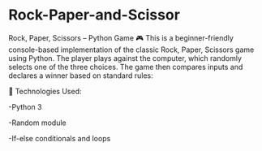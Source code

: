 # Rock-Paper-and-Scissor

Rock, Paper, Scissors – Python Game 🎮
This is a beginner-friendly console-based implementation of the classic Rock, Paper, Scissors game using Python. The player plays against the computer, which randomly selects one of the three choices. The game then compares inputs and declares a winner based on standard rules:

📌 Technologies Used:

-Python 3

-Random module

-If-else conditionals and loops
